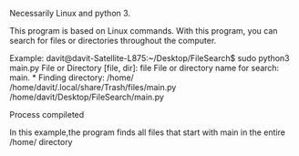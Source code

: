 Necessarily Linux and python 3.

This program is based on Linux commands.
With this program, you can search for files or directories throughout the computer.

Example:
davit@davit-Satellite-L875:~/Desktop/FileSearch$ sudo python3 main.py 
File or Directory [file, dir]: file
File or directory name for search: main. *
Finding directory: /home/
/home/davit/.local/share/Trash/files/main.py
/home/davit/Desktop/FileSearch/main.py

Process compileted

In this example,the program finds all files that start with main in the entire /home/ directory
